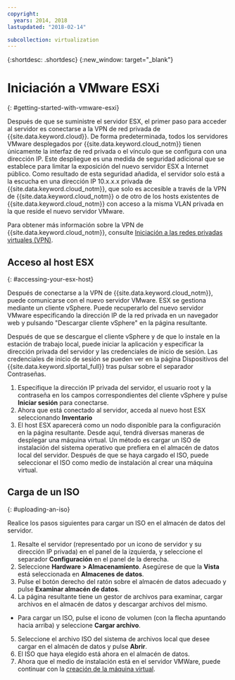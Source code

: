 ```yaml
---
copyright:
  years: 2014, 2018
lastupdated: "2018-02-14"

subcollection: virtualization
---
```

{:shortdesc: .shortdesc}
{:new_window: target="_blank"}

# Iniciación a VMware ESXi
{: #getting-started-with-vmware-esxi}

Después de que se suministre el servidor ESX, el primer paso para acceder al servidor es conectarse a la VPN de red privada de
{{site.data.keyword.cloud}}. De forma predeterminada, todos los servidores VMware desplegados por
{{site.data.keyword.cloud_notm}} tienen únicamente la interfaz de red privada o el vínculo que se configura con una dirección IP. Este despliegue es una medida de seguridad adicional que se establece para limitar la exposición del nuevo servidor ESX a Internet público. Como resultado de esta seguridad añadida, el servidor solo está a la escucha en una dirección IP 10.x.x.x privada de
{{site.data.keyword.cloud_notm}}, que solo es accesible a través de la VPN de
{{site.data.keyword.cloud_notm}} o de otro de los hosts existentes de {{site.data.keyword.cloud_notm}} con acceso a la misma VLAN privada en la que reside el nuevo servidor VMware.

Para obtener más información sobre la VPN de {{site.data.keyword.cloud_notm}}, consulte
[Iniciación a las redes privadas virtuales (VPN)](/docs/infrastructure/iaas-vpn?topic=VPN-gettingstarted-with-virtual-private-networking#gettingstarted-with-virtual-private-networking).

## Acceso al host ESX
{: #accessing-your-esx-host}

Después de conectarse a la VPN de {{site.data.keyword.cloud_notm}}, puede comunicarse con el nuevo servidor VMware. ESX se gestiona mediante un cliente vSphere. Puede recuperarlo del nuevo servidor VMware especificando la dirección IP de la red privada en un navegador web y pulsando "Descargar cliente vSphere" en la página resultante.

Después de que se descargue el cliente vSphere y de que lo instale en la estación de trabajo local, puede iniciar la aplicación y especificar la dirección privada del servidor y las credenciales de inicio de sesión. Las credenciales de inicio de sesión se pueden ver en la página Dispositivos del {{site.data.keyword.slportal_full}} tras pulsar sobre el separador Contraseñas.

1. Especifique la dirección IP privada del servidor, el usuario root y la contraseña en los campos correspondientes del cliente vSphere y pulse **Iniciar sesión** para conectarse.
2. Ahora que está conectado al servidor, acceda al nuevo host ESX seleccionando **Inventario**
3. El host ESX aparecerá como un nodo disponible para la configuración en la página resultante. Desde aquí, tendrá diversas maneras de desplegar una máquina virtual. Un método es cargar un ISO de instalación del sistema operativo que prefiera en el almacén de datos local del servidor. Después de que se haya cargado el ISO, puede seleccionar el ISO como medio de instalación al crear una máquina virtual.  

## Carga de un ISO
{: #uploading-an-iso}

Realice los pasos siguientes para cargar un ISO en el almacén de datos del servidor.

1. Resalte el servidor (representado por un icono de servidor y su dirección IP privada) en el panel de la izquierda, y seleccione el separador **Configuración** en el panel de la derecha.
2. Seleccione **Hardware > Almacenamiento**. Asegúrese de que la **Vista** está seleccionada en
**Almacenes de datos**.
3. Pulse el botón derecho del ratón sobre el almacén de datos adecuado y pulse **Examinar almacén de datos**.
4. La página resultante tiene un gestor de archivos para examinar, cargar archivos en el almacén de datos y descargar archivos del mismo.  
  * Para cargar un ISO, pulse el icono de volumen (con la flecha apuntando hacia arriba) y seleccione **Cargar archivo**.
5. Seleccione el archivo ISO del sistema de archivos local que desee cargar en el almacén de datos y pulse **Abrir**.
6. El ISO que haya elegido está ahora en el almacén de datos.
7. Ahora que el medio de instalación está en el servidor VMWare, puede continuar con la
[creación de la máquina virtual](/docs/infrastructure/vmware?topic=VMware-create-esx-vm#create-esx-vm).
